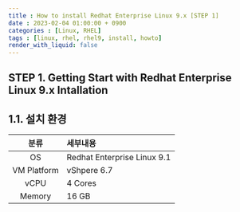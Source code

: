 ```yaml
---
title : How to install Redhat Enterprise Linux 9.x [STEP 1] 
date : 2023-02-04 01:00:00 + 0900
categories : [Linux, RHEL]
tags : [linux, rhel, rhel9, install, howto]
render_with_liquid: false
---
```



## STEP 1. Getting Start with Redhat Enterprise Linux 9.x Intallation 


## 1.1. 설치 환경 

|분류  | 세부내용 |
|:---:|:---|
|OS  | Redhat Enterprise Linux 9.1 |
|VM Platform| vShpere 6.7 | 
|vCPU| 4 Cores |
|Memory| 16 GB |

